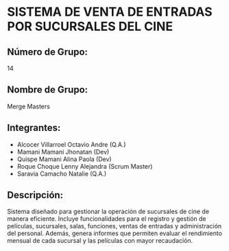 # SISTEMA DE VENTA DE ENTRADAS POR SUCURSALES DEL CINE
## Número de Grupo: 
14
## Nombre de Grupo: 
Merge Masters
## Integrantes:
- Alcocer Villarroel Octavio Andre (Q.A.)
- Mamani Mamani Jhonatan (Dev)
- Quispe Mamani Alina Paola (Dev)
- Roque Choque Lenny Alejandra (Scrum Master)
- Saravia Camacho Natalie (Q.A.)
## Descripción:
Sistema diseñado para gestionar la operación de sucursales de cine de manera eficiente. Incluye funcionalidades para el registro y gestión de películas, sucursales, salas, funciones, ventas de entradas y administración del personal. Además, genera informes que permiten evaluar el rendimiento mensual de cada sucursal y las películas con mayor recaudación.

